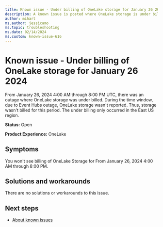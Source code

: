```yaml
---
title: Known issue - Under billing of OneLake storage for January 26 2024
description: A known issue is posted where OneLake storage is under billing for January 26 2024.
author: mihart
ms.author: jessicamo
ms.topic: troubleshooting 
ms.date: 02/14/2024
ms.custom: known-issue-616
---
```


# Known issue - Under billing of OneLake storage for January 26 2024

From January 26, 2024 4:00 AM through 8:00 PM UTC, there was an outage where OneLake storage was under billed. During the time window, due to Event Hubs outage, OneLake storage wasn't reported. Thus, storage wasn't billed for this period. The under billing only occurred in the East US region.

**Status:** Open

**Product Experience:** OneLake

## Symptoms

You won't see billing of OneLake Storage for From January 26, 2024 4:00 AM through 8:00 PM.

## Solutions and workarounds

There are no solutions or workarounds to this issue.

## Next steps

- [About known issues](https://support.fabric.microsoft.com/known-issues)
